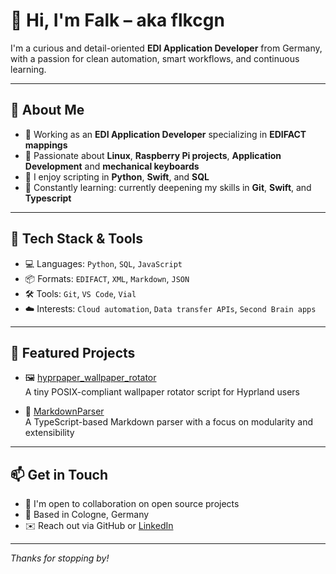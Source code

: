 # 👋 Hi, I'm Falk – aka flkcgn

I'm a curious and detail-oriented **EDI Application Developer** from Germany, with a passion for clean automation, smart workflows, and continuous learning.

---

## 🧠 About Me

- 🔄 Working as an **EDI Application Developer** specializing in **EDIFACT mappings**
- 🧩 Passionate about **Linux**, **Raspberry Pi projects**, **Application Development** and **mechanical keyboards**
- 🔧 I enjoy scripting in **Python**, **Swift**, and **SQL**
- 🧠 Constantly learning: currently deepening my skills in **Git**, **Swift**, and **Typescript**

---

## 🔨 Tech Stack & Tools

- 💻 Languages: `Python`, `SQL`, `JavaScript`
- 📦 Formats: `EDIFACT`, `XML`, `Markdown`, `JSON`
- 🛠️ Tools: `Git`, `VS Code`, `Vial`
- ☁️ Interests: `Cloud automation`, `Data transfer APIs`, `Second Brain apps`

---

## 📂 Featured Projects

- 🖼️ [hyprpaper_wallpaper_rotator](https://github.com/flkcgn/hyprpaper_wallpaper_rotator)  
  A tiny POSIX-compliant wallpaper rotator script for Hyprland users

- 📝 [MarkdownParser](https://github.com/flkcgn/MarkdownParser)  
  A TypeScript-based Markdown parser with a focus on modularity and extensibility

---

## 📫 Get in Touch

- 💼 I'm open to collaboration on open source projects
- 📍 Based in Cologne, Germany
- ✉️ Reach out via GitHub or [LinkedIn](https://www.linkedin.com/in/falk-baumhauer-109792231)

---

_Thanks for stopping by!_
